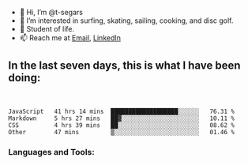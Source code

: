
- 👋 Hi, I’m @t-segars
- 👀 I’m interested in surfing, skating, sailing, cooking, and disc golf.
- 🌱 Student of life.
- 📫 Reach me at [Email](t.segars@outlook.com), [LinkedIn](https://www.linkedin.com/in/tim-segars/)
## In the last seven days, this is what I have been doing:
<br />
<!--START_SECTION:waka-->

```text
JavaScript   41 hrs 14 mins  ███████████████████░░░░░░   76.31 %
Markdown     5 hrs 27 mins   ██▓░░░░░░░░░░░░░░░░░░░░░░   10.11 %
CSS          4 hrs 39 mins   ██░░░░░░░░░░░░░░░░░░░░░░░   08.62 %
Other        47 mins         ▒░░░░░░░░░░░░░░░░░░░░░░░░   01.46 %
```

<!--END_SECTION:waka-->
### Languages and Tools:


